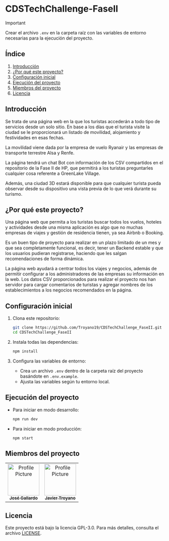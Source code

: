 # CDSTechChallenge-FaseII

> [!IMPORTANT]
> Crear el archivo `.env` en la carpeta raíz con las variables de entorno necesarias para la ejecución del proyecto.

## Índice

1. [Introducción](#introducción)
2. [¿Por qué este proyecto?](#¿por-qué-este-proyecto?)
3. [Configuración inicial](#configuración-inicial)
4. [Ejecución del proyecto](#ejecución-del-proyecto)
5. [Miembros del proyecto](#miembros-del-proyecto)
6. [Licencia](#licencia)

## Introducción

Se trata de una página web en la que los turistas accederán a todo tipo de servicios desde un solo sitio. En base a los días que el turista visite la ciudad se le proporcionará un listado de movilidad, alojamiento y festividades en esas fechas.

La movilidad viene dada por la empresa de vuelo Ryanair y las empresas de transporte terrestre Alsa y Renfe.

La página tendrá un chat Bot con información de los CSV compartidos en el repositorio de la Fase II de HP, que permitirá a los turistas preguntarles cualquier cosa referente a GreenLake Village.

Además, una ciudad 3D estará disponible para que cualquier turista pueda observar desde su dispositivo una vista previa de lo que verá durante su turismo.

## ¿Por qué este proyecto?

Una página web que permita a los turistas buscar todos los vuelos, hoteles y actividades desde una misma aplicación es algo que no muchas empresas de viajes y gestión de residencia tienen, ya sea Airbnb o Booking.

Es un buen tipo de proyecto para realizar en un plazo limitado de un mes y que sea completamente funcional, es decir, tener un Backend estable y que los usuarios pudieran registrarse, haciendo que les salgan recomendaciones de forma dinámica.

La página web ayudará a centrar todos los viajes y negocios, además de permitir configurar a los administradores de las empresas su información en la web.
Los datos CSV proporcionados para realizar el proyecto nos han servidor para cargar comentarios de turistas y agregar nombres de los establecimientos a los negocios recomendados en la página.

## Configuración inicial

1. Clona este repositorio:
   ```bash
   git clone https://github.com/Troyano19/CDSTechChallenge_FaseII.git
   cd CDSTechChallenge_FaseII
   ```

2. Instala todas las dependencias:
   ```bash
   npm install
   ```

3. Configura las variables de entorno:
   - Crea un archivo `.env` dentro de la carpeta raíz del proyecto basándote en `.env.example`.
   - Ajusta las variables según tu entorno local.

## Ejecución del proyecto

- Para iniciar en modo desarrollo:
  ```bash
  npm run dev
  ```

- Para iniciar en modo producción:
  ```
  npm start
  ```

## Miembros del proyecto

<table>
   <tr>
      <td align="center"><a href="https://joseleelportfolio.vercel.app/"><img src="https://github.com/Joseleelsuper.png" width="100px;" alt="Profile Picture"/><br /><sub><b>José Gallardo</b></sub></a></td>
      <td align="center"><a href="https://github.com/troyano19"><img src="https://github.com/troyano19.png" width="100px;" alt="Profile Picture"/><br /><sub><b>Javier Troyano</b></sub></a></td>
   </tr>
</table>

## Licencia

Este proyecto está bajo la licencia GPL-3.0. Para más detalles, consulta el archivo [LICENSE](LICENSE).